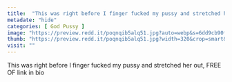 ```yaml
---
title:  "This was right before I finger fucked my pussy and stretched her out, FREE OF link in bio"
metadate: "hide"
categories: [ God Pussy ]
image: "https://preview.redd.it/poqnqib5alq51.jpg?auto=webp&s=6dd9cb90f4eebcdf6f7d85a26c8d39dfb9a54195"
thumb: "https://preview.redd.it/poqnqib5alq51.jpg?width=320&crop=smart&auto=webp&s=3f552d7c5bcbea756119ea01b2fac2a649d5a378"
visit: ""
---
```

This was right before I finger fucked my pussy and stretched her out, FREE OF link in bio
